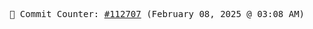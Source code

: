<p align="center">
    <samp>
        📮 Commit Counter: <a href="https://github.com/Javascript-void0/Javascript-void0/commits/main">#112707</a> (February 08, 2025 @ 03:08 AM)
    </samp>
</p>